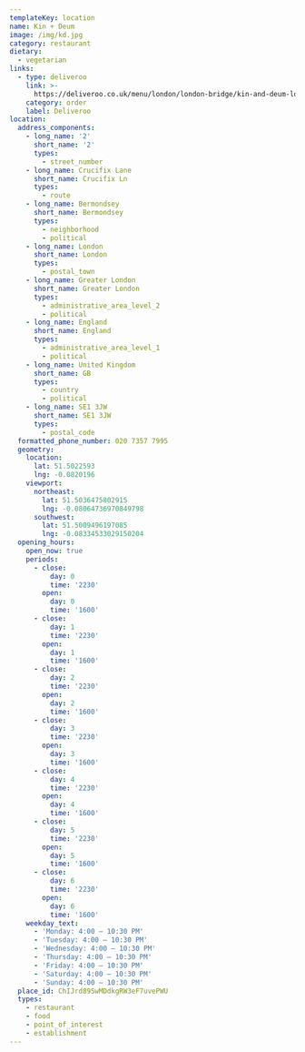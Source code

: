 ```yaml
---
templateKey: location
name: Kin + Deum
image: /img/kd.jpg
category: restaurant
dietary:
  - vegetarian
links:
  - type: deliveroo
    link: >-
      https://deliveroo.co.uk/menu/london/london-bridge/kin-and-deum-london-bridge?utm_medium=affiliate&utm_source=google_maps_link
    category: order
    label: Deliveroo
location:
  address_components:
    - long_name: '2'
      short_name: '2'
      types:
        - street_number
    - long_name: Crucifix Lane
      short_name: Crucifix Ln
      types:
        - route
    - long_name: Bermondsey
      short_name: Bermondsey
      types:
        - neighborhood
        - political
    - long_name: London
      short_name: London
      types:
        - postal_town
    - long_name: Greater London
      short_name: Greater London
      types:
        - administrative_area_level_2
        - political
    - long_name: England
      short_name: England
      types:
        - administrative_area_level_1
        - political
    - long_name: United Kingdom
      short_name: GB
      types:
        - country
        - political
    - long_name: SE1 3JW
      short_name: SE1 3JW
      types:
        - postal_code
  formatted_phone_number: 020 7357 7995
  geometry:
    location:
      lat: 51.5022593
      lng: -0.0820196
    viewport:
      northeast:
        lat: 51.5036475802915
        lng: -0.08064736970849798
      southwest:
        lat: 51.5009496197085
        lng: -0.08334533029150204
  opening_hours:
    open_now: true
    periods:
      - close:
          day: 0
          time: '2230'
        open:
          day: 0
          time: '1600'
      - close:
          day: 1
          time: '2230'
        open:
          day: 1
          time: '1600'
      - close:
          day: 2
          time: '2230'
        open:
          day: 2
          time: '1600'
      - close:
          day: 3
          time: '2230'
        open:
          day: 3
          time: '1600'
      - close:
          day: 4
          time: '2230'
        open:
          day: 4
          time: '1600'
      - close:
          day: 5
          time: '2230'
        open:
          day: 5
          time: '1600'
      - close:
          day: 6
          time: '2230'
        open:
          day: 6
          time: '1600'
    weekday_text:
      - 'Monday: 4:00 – 10:30 PM'
      - 'Tuesday: 4:00 – 10:30 PM'
      - 'Wednesday: 4:00 – 10:30 PM'
      - 'Thursday: 4:00 – 10:30 PM'
      - 'Friday: 4:00 – 10:30 PM'
      - 'Saturday: 4:00 – 10:30 PM'
      - 'Sunday: 4:00 – 10:30 PM'
  place_id: ChIJrd89SwMDdkgRW3eF7uvePWU
  types:
    - restaurant
    - food
    - point_of_interest
    - establishment
---
```

